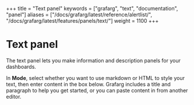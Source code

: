 +++
title = "Text panel"
keywords = ["grafarg", "text", "documentation", "panel"]
aliases = ["/docs/grafarg/latest/reference/alertlist/", "/docs/grafarg/latest/features/panels/text/"]
weight = 1100
+++

# Text panel

The text panel lets you make information and description panels for your dashboards.

In **Mode**, select whether you want to use markdown or HTML to style your text, then enter content in the box below. Grafarg includes a title and paragraph to help you get started, or you can paste content in from another editor.
